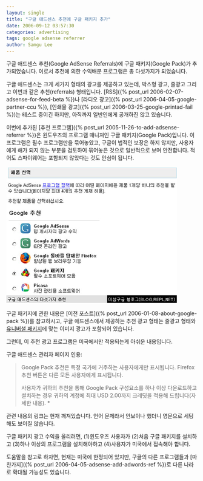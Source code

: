```yaml
---
layout: single
title: "구글 애드센스 추천에 구글 패키지 추가"
date: 2006-09-12 03:57:30
categories: advertising
tags: google adsense referrer
author: Samgu Lee
---
```


구글 애드센스 추천(Google AdSense Referrals)에 구글 패키지(Google Pack)가 추가되었습니다. 이로서 추천에 의한 수익배분 프로그램은 총 다섯가지가 되었습니다.

구글 애드센스는 크게 세가지 형태의 광고를 제공하고 있는데, 박스형 광고, 줄광고 그리고 이번과 같은 추천(referrals) 형태입니다. [RSS]({% post_url 2006-02-07-adsense-for-feed-beta %})나 [라디오 광고]({% post_url 2006-04-05-google-partner-ccu %}), [인쇄물 광고]({% post_url 2006-03-25-google-printad-fail %})는 테스트 중이긴 하지만, 아직까지 일반인에게 공개하진 않고 있습니다.

이번에 추가된 [추천 프로그램]({% post_url 2005-11-26-to-add-adsense-referrer %})은 윈도우즈의 프로그램 매니져인 구글 패키지(Google Pack)입니다. 이 프로그램은 필수 프로그램만을 묶어놓았고, 구글이 법적인 보장은 하지 않지만, 사용자에게 해가 되지 않는 부분을 검토하여 묶어놓은 것으로 일반적으로 보며 안전합니다. 적어도 스파이웨어는 포함되지 않았다는 것도 안심이 됩니다.

![구글 애드센스 추천에 구글 패키지 추가](/assets/adsense-referral.jpg)

구글 패키지에 관한 내용은 [이전 포스트]({% post_url 2006-01-08-about-google-pack %})를 참고하시고, 구글 애드센스에서 제공하는 추천 광고 형태는 줄광고 형태와 [유니버셜 패키지](https://www.iab.com/news/iab-announces-final-interactive-universal/)에 맞는 이미지 광고가 포함되어 있습니다.

그런데, 이 추천 광고 프로그램은 미국에서만 적용되는게 아쉬운 내용입니다.

구글 애드센스 관리자 페이지 인용:

> Google Pack 추천은 특정 국가에 거주하는 사용자에게만 표시됩니다. Firefox 추천 버튼은 다른 모든 사용자에게 표시됩니다.
>
> 사용자가 귀하의 추천을 통해 Google Pack 구성요소를 하나 이상 다운로드하고 설치하는 경우 귀하의 계정에 최대 USD 2.00까지 크레딧을 적용해 드립니다(자세한 내용). \*

관련 내용의 링크는 현재 깨져있습니다. 언어 문제라서 안보이나 했더니 영문으로 세팅해도 보이질 않습니다.

구글 패키지 광고 수익을 올리려면, (1)윈도우즈 사용자가 (2)처음 구글 패키지를 설치하고 (3)하나 이상의 프로그램을 설치해야하고 (4)사용자가 미국에서 접속해야 합니다.

도움말을 참고로 하자면, 현재는 미국에 한정되어 있지만, 구글의 다른 프로그램들과 [마찬가지]({% post_url 2006-04-05-adsense-add-adwords-ref %})로 다른 나라로 확대될 가능성도 있습니다.
